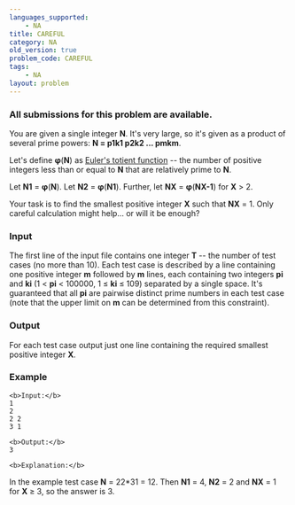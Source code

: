 ```yaml
---
languages_supported:
    - NA
title: CAREFUL
category: NA
old_version: true
problem_code: CAREFUL
tags:
    - NA
layout: problem
---
```

###  All submissions for this problem are available. 

You are given a single integer **N**. It's very large, so it's given as a product of several prime powers: **N = p1k1 p2k2 ... pmkm**.

Let's define **φ**(**N**) as [Euler's totient function](http://en.wikipedia.org/wiki/Euler%27s_totient_function) -- the number of positive integers less than or equal to **N** that are relatively prime to **N**.

Let **N1** = **φ**(**N**). Let **N2** = **φ**(**N1**). Further, let **NX** = **φ**(**NX-1**) for **X** > 2.

Your task is to find the smallest positive integer **X** such that **NX** = 1. Only careful calculation might help... or will it be enough?

### Input

The first line of the input file contains one integer **T** -- the number of test cases (no more than 10). Each test case is described by a line containing one positive integer **m** followed by **m** lines, each containing two integers **pi** and **ki** (1 < **pi** < 100000, 1 ≤ **ki** ≤ 109) separated by a single space. It's guaranteed that all **pi** are pairwise distinct prime numbers in each test case (note that the upper limit on **m** can be determined from this constraint).

### Output

For each test case output just one line containing the required smallest positive integer **X**.

### Example

```
<b>Input:</b>
1
2
2 2
3 1

<b>Output:</b>
3

<b>Explanation:</b>

```
In the example test case **N** = 22\*31 = 12. Then **N1** = 4, **N2** = 2 and **NX** = 1 for **X** ≥ 3, so the answer is 3.